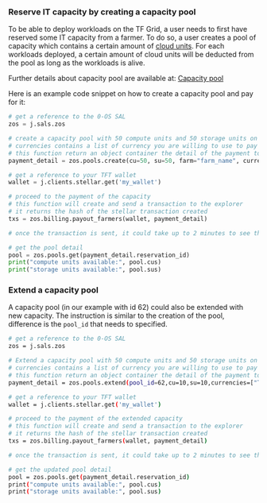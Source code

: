 ### Reserve IT capacity by creating a capacity pool

To be able to deploy workloads on the TF Grid, a user needs to first have reserved some IT capacity from a farmer. To do so, a user creates a pool of capacity which contains a certain amount of [cloud units](https://wiki.Threefold.io/#/cloud_units). 
For each workloads deployed, a certain amount of cloud units will be deducted from the pool as long as the workloads is alive.

Further details about capacity pool are available at: [Capacity pool](capacity_pool.md)

Here is an example code snippet on how to create a capacity pool and pay for it:

```python
# get a reference to the 0-OS SAL
zos = j.sals.zos

# create a capacity pool with 50 compute units and 50 storage units on the farm called "farm_name"
# currencies contains a list of currency you are willing to use to pay for the capacity.
# this function return an object container the detail of the payment to be made to reserve the capacity
payment_detail = zos.pools.create(cu=50, su=50, farm="farm_name", currencies=["TFT", "FreeTFT"])

# get a reference to your TFT wallet
wallet = j.clients.stellar.get('my_wallet')

# proceed to the payment of the capacity
# this function will create and send a transaction to the explorer
# it returns the hash of the stellar transaction created
txs = zos.billing.payout_farmers(wallet, payment_detail)

# once the transaction is sent, it could take up to 2 minutes to see the pool populated with the cloud units.

# get the pool detail
pool = zos.pools.get(payment_detail.reservation_id)
print("compute units available:", pool.cus)
print("storage units available:", pool.sus)
```

### Extend a capacity pool

A capacity pool (in our example with id 62) could also be extended with new capacity. The instruction is similar to the creation of the pool, difference is the `pool_id` that needs to specified. 

```bash
# get a reference to the 0-OS SAL
zos = j.sals.zos

# Extend a capacity pool with 50 compute units and 50 storage units on the farm called "farm_name"
# currencies contains a list of currency you are willing to use to pay for the capacity.
# this function return an object container the detail of the payment to be made to reserve the capacity
payment_detail = zos.pools.extend(pool_id=62,cu=10,su=10,currencies=["TFT", "FreeTFT"])

# get a reference to your TFT wallet
wallet = j.clients.stellar.get('my_wallet')

# proceed to the payment of the extended capacity
# this function will create and send a transaction to the explorer
# it returns the hash of the stellar transaction created
txs = zos.billing.payout_farmers(wallet, payment_detail)

# once the transaction is sent, it could take up to 2 minutes to see the pool populated with the cloud units.

# get the updated pool detail
pool = zos.pools.get(payment_detail.reservation_id)
print("compute units available:", pool.cus)
print("storage units available:", pool.sus)
```
```
